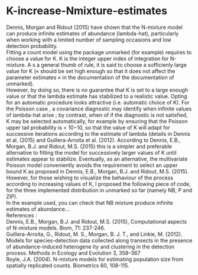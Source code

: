 # K-increase-Nmixture-estimates
Dennis, Morgan and Ridout (2015)  have shown that the N-mixture model can produce infinite estimates of abundance (lambda-hat), particularly when working with a limited number of sampling occasions and low detection probability.   
Fitting a count model using the package unmarked (for example) requires to choose a value for K. K is the integer upper index of integration for N-mixture. A s a general thumb of rule, it is said to choose a sufficienly large value for K (« should be set high enough so that it does not affect the parameter extimates » in the documentation of the documentation of unmarked).  
However, by doing so, there is no guarantee that K is set to a large enough value or that the lambda estimate has stabilized to a realistic value. Opting for an automatic procedure looks attractive (i.e. automatic choice of K).  For the Poisson case , a covariance diagnostic may identify when infinite values of lambda-hat arise ; by contrast, when of if the diagnostic is not satisfied, K may be selected automatically, for example by ensuring that the Poisson upper tail probability is < 10−10, so that the value of K will adapt for successive iterations according to the estimate of lambda (details in Dennis et al. (2015) and Guillera-Arroita et al. (2012). According to Dennis, E.B., Morgan, B.J. and Ridout, M.S. (2015) this is a simpler and preferable alternative to fitting the model for successively larger values of K until estimates appear to stabilize. 
Eventually, as an alternative, the multivariate Poisson model conveniently avoids the requirement to select an upper bound K as proposed in Dennis, E.B., Morgan, B.J. and Ridout, M.S. (2015).  
However, for those wishing to visualize the behaviour of the process according to increasing values of K, I proposed the following piece of code, for the three implemented distribution in unmarked so far (namely NB, P and ZIP).   
In the example used, you can check that NB mixture produce infinite estimates of abundance…  
References :    
Dennis, E.B., Morgan, B.J. and Ridout, M.S. (2015), Computational aspects of N-mixture models. Biom, 71: 237-246.     
Guillera-Arroita, G., Ridout, M. S., Morgan, B. J. T., and Linkie, M. (2012). Models for species-detection data collected along transects in the presence of abundance-induced heterogene ity and clustering in the detection process. Methods in Ecology and Evolution 3, 358–367     
Royle, J.A. (2004). N-mixture models for estimating population size from spatially replicated counts. Biometrics 60, 108-115.   
